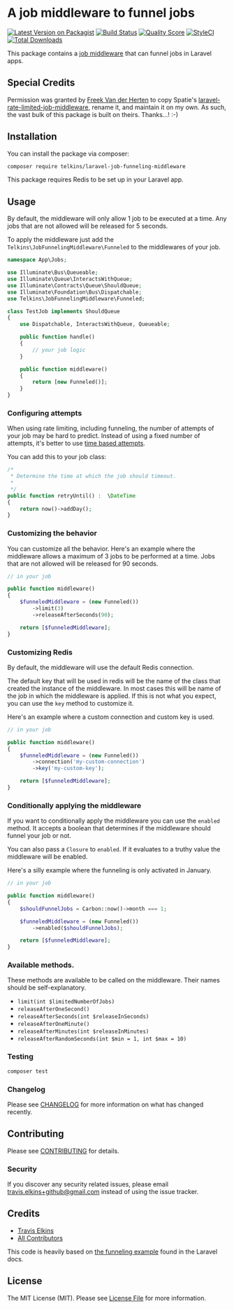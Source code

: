 # A job middleware to funnel jobs

[![Latest Version on Packagist](https://img.shields.io/packagist/v/telkins/laravel-job-funneling-middleware.svg?style=flat-square)](https://packagist.org/packages/telkins/laravel-job-funneling-middleware)
[![Build Status](https://img.shields.io/travis/telkins/laravel-job-funneling-middleware/master.svg?style=flat-square)](https://travis-ci.org/telkins/laravel-job-funneling-middleware)
[![Quality Score](https://img.shields.io/scrutinizer/g/telkins/laravel-job-funneling-middleware.svg?style=flat-square)](https://scrutinizer-ci.com/g/telkins/laravel-job-funneling-middleware)
[![StyleCI](https://github.styleci.io/repos/211561705/shield?branch=master)](https://github.styleci.io/repos/211561705)
[![Total Downloads](https://img.shields.io/packagist/dt/telkins/laravel-job-funneling-middleware.svg?style=flat-square)](https://packagist.org/packages/telkins/laravel-job-funneling-middleware)

This package contains a [job middleware](https://laravel.com/docs/master/queues#job-middleware) that can funnel jobs in Laravel apps.

## Special Credits

Permission was granted by [Freek Van der Herten](https://github.com/freekmurze) to copy Spatie's [laravel-rate-limited-job-middleware](https://github.com/spatie/laravel-rate-limited-job-middleware), rename it, and maintain it on my own. As such, the vast bulk of this package is built on theirs. Thanks...!  :-)

## Installation

You can install the package via composer:

```bash
composer require telkins/laravel-job-funneling-middleware
```

This package requires Redis to be set up in your Laravel app.

## Usage

By default, the middleware will only allow 1 job to be executed at a time. Any jobs that are not allowed will be released for 5 seconds. 

To apply the middleware just add the `Telkins\JobFunnelingMiddleware\Funneled` to the middlewares of your job.

```php
namespace App\Jobs;

use Illuminate\Bus\Queueable;
use Illuminate\Queue\InteractsWithQueue;
use Illuminate\Contracts\Queue\ShouldQueue;
use Illuminate\Foundation\Bus\Dispatchable;
use Telkins\JobFunnelingMiddleware\Funneled;

class TestJob implements ShouldQueue
{
    use Dispatchable, InteractsWithQueue, Queueable;

    public function handle()
    {
        // your job logic
    }

    public function middleware()
    {
        return [new Funneled()];
    }
}
```

### Configuring attempts

When using rate limiting, including funneling, the number of attempts of your job may be hard to predict. Instead of using a fixed number of attempts, it's better to use [time based attempts](https://laravel.com/docs/master/queues#time-based-attempts).

You can add this to your job class:

```php
/*
 * Determine the time at which the job should timeout.
 *
 */
public function retryUntil() :  \DateTime
{
    return now()->addDay();
}
```

### Customizing the behavior

You can customize all the behavior. Here's an example where the middleware allows a maximum of 3 jobs to be performed at a time. Jobs that are not allowed will be released for 90 seconds.

```php
// in your job

public function middleware()
{
    $funneledMiddleware = (new Funneled())
        ->limit(3)
        ->releaseAfterSeconds(90);

    return [$funneledMiddleware];
}
```

### Customizing Redis

By default, the middleware will use the default Redis connection. 

The default key that will be used in redis will be the name of the class that created the instance of the middleware. In most cases this will be name of the job in which the middleware is applied. If this is not what you expect, you can use the `key` method to customize it.

Here's an example where a custom connection and custom key is used.

```php
// in your job

public function middleware()
{
    $funneledMiddleware = (new Funneled())
        ->connection('my-custom-connection')
        ->key('my-custom-key');

    return [$funneledMiddleware];
}
```

### Conditionally applying the middleware

If you want to conditionally apply the middleware you can use the `enabled` method. It accepts a boolean that determines if the middleware should funnel your job or not.

You can also pass a `Closure` to `enabled`. If it evaluates to a truthy value the middleware will be enabled.

Here's a silly example where the funneling is only activated in January.

```php
// in your job

public function middleware()
{
    $shouldFunnelJobs = Carbon::now()->month === 1;

    $funneledMiddleware = (new Funneled())
        ->enabled($shouldFunnelJobs);

    return [$funneledMiddleware];
}
```

### Available methods.

These methods are available to be called on the middleware. Their names should be self-explanatory.

- `limit(int $limitedNumberOfJobs)`
- `releaseAfterOneSecond()`
- `releaseAfterSeconds(int $releaseInSeconds)`
- `releaseAfterOneMinute()`
- `releaseAfterMinutes(int $releaseInMinutes)`
- `releaseAfterRandomSeconds(int $min = 1, int $max = 10)`

### Testing

``` bash
composer test
```

### Changelog

Please see [CHANGELOG](CHANGELOG.md) for more information on what has changed recently.

## Contributing

Please see [CONTRIBUTING](CONTRIBUTING.md) for details.

### Security

If you discover any security related issues, please email travis.elkins+github@gmail.com instead of using the issue tracker.

## Credits

- [Travis Elkins](https://github.com/telkins)
- [All Contributors](../../contributors)

This code is heavily based on [the funneling example](https://laravel.com/docs/master/queues#job-middleware) found in the Laravel docs.

## License

The MIT License (MIT). Please see [License File](LICENSE.md) for more information.
